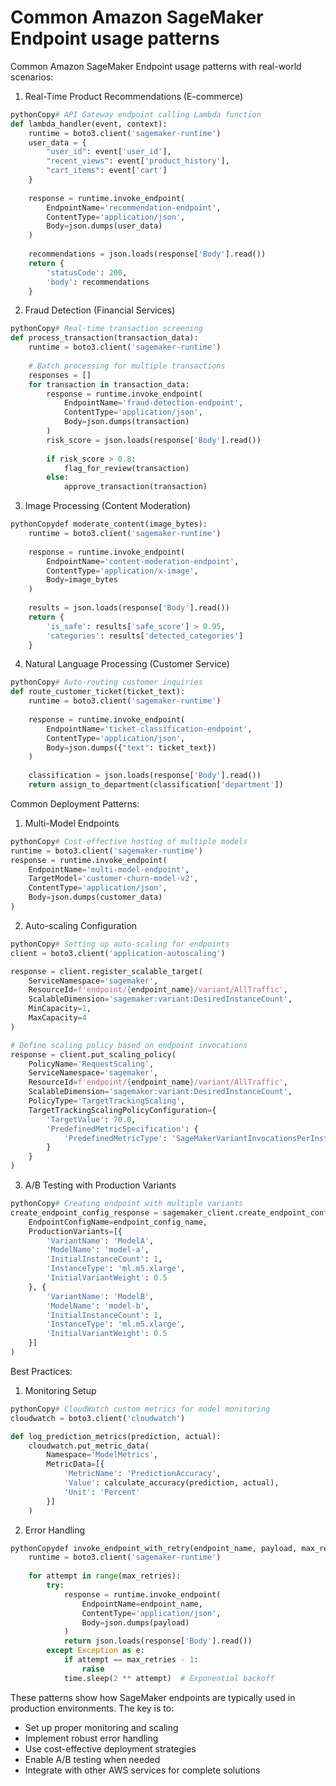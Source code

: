 # Common Amazon SageMaker Endpoint usage patterns

Common Amazon SageMaker Endpoint usage patterns with real-world scenarios:

1. Real-Time Product Recommendations (E-commerce)

```python
pythonCopy# API Gateway endpoint calling Lambda function
def lambda_handler(event, context):
    runtime = boto3.client('sagemaker-runtime')
    user_data = {
        "user_id": event['user_id'],
        "recent_views": event['product_history'],
        "cart_items": event['cart']
    }
    
    response = runtime.invoke_endpoint(
        EndpointName='recommendation-endpoint',
        ContentType='application/json',
        Body=json.dumps(user_data)
    )
    
    recommendations = json.loads(response['Body'].read())
    return {
        'statusCode': 200,
        'body': recommendations
    }
```

2. Fraud Detection (Financial Services)

```python
pythonCopy# Real-time transaction screening
def process_transaction(transaction_data):
    runtime = boto3.client('sagemaker-runtime')
    
    # Batch processing for multiple transactions
    responses = []
    for transaction in transaction_data:
        response = runtime.invoke_endpoint(
            EndpointName='fraud-detection-endpoint',
            ContentType='application/json',
            Body=json.dumps(transaction)
        )
        risk_score = json.loads(response['Body'].read())
        
        if risk_score > 0.8:
            flag_for_review(transaction)
        else:
            approve_transaction(transaction)
```

3. Image Processing (Content Moderation)

```python
pythonCopydef moderate_content(image_bytes):
    runtime = boto3.client('sagemaker-runtime')
    
    response = runtime.invoke_endpoint(
        EndpointName='content-moderation-endpoint',
        ContentType='application/x-image',
        Body=image_bytes
    )
    
    results = json.loads(response['Body'].read())
    return {
        'is_safe': results['safe_score'] > 0.95,
        'categories': results['detected_categories']
    }
```

4. Natural Language Processing (Customer Service)

```python
pythonCopy# Auto-routing customer inquiries
def route_customer_ticket(ticket_text):
    runtime = boto3.client('sagemaker-runtime')
    
    response = runtime.invoke_endpoint(
        EndpointName='ticket-classification-endpoint',
        ContentType='application/json',
        Body=json.dumps({"text": ticket_text})
    )
    
    classification = json.loads(response['Body'].read())
    return assign_to_department(classification['department'])
```

Common Deployment Patterns:

1. Multi-Model Endpoints

```python
pythonCopy# Cost-effective hosting of multiple models
runtime = boto3.client('sagemaker-runtime')
response = runtime.invoke_endpoint(
    EndpointName='multi-model-endpoint',
    TargetModel='customer-churn-model-v2',
    ContentType='application/json',
    Body=json.dumps(customer_data)
)
```

2. Auto-scaling Configuration

```python
pythonCopy# Setting up auto-scaling for endpoints
client = boto3.client('application-autoscaling')

response = client.register_scalable_target(
    ServiceNamespace='sagemaker',
    ResourceId=f'endpoint/{endpoint_name}/variant/AllTraffic',
    ScalableDimension='sagemaker:variant:DesiredInstanceCount',
    MinCapacity=1,
    MaxCapacity=4
)

# Define scaling policy based on endpoint invocations
response = client.put_scaling_policy(
    PolicyName='RequestScaling',
    ServiceNamespace='sagemaker',
    ResourceId=f'endpoint/{endpoint_name}/variant/AllTraffic',
    ScalableDimension='sagemaker:variant:DesiredInstanceCount',
    PolicyType='TargetTrackingScaling',
    TargetTrackingScalingPolicyConfiguration={
        'TargetValue': 70.0,
        'PredefinedMetricSpecification': {
            'PredefinedMetricType': 'SageMakerVariantInvocationsPerInstance'
        }
    }
)
```

3. A/B Testing with Production Variants

```python
pythonCopy# Creating endpoint with multiple variants
create_endpoint_config_response = sagemaker_client.create_endpoint_config(
    EndpointConfigName=endpoint_config_name,
    ProductionVariants=[{
        'VariantName': 'ModelA',
        'ModelName': 'model-a',
        'InitialInstanceCount': 1,
        'InstanceType': 'ml.m5.xlarge',
        'InitialVariantWeight': 0.5
    }, {
        'VariantName': 'ModelB',
        'ModelName': 'model-b',
        'InitialInstanceCount': 1,
        'InstanceType': 'ml.m5.xlarge',
        'InitialVariantWeight': 0.5
    }]
)
```

Best Practices:

1. Monitoring Setup

```python
pythonCopy# CloudWatch custom metrics for model monitoring
cloudwatch = boto3.client('cloudwatch')

def log_prediction_metrics(prediction, actual):
    cloudwatch.put_metric_data(
        Namespace='ModelMetrics',
        MetricData=[{
            'MetricName': 'PredictionAccuracy',
            'Value': calculate_accuracy(prediction, actual),
            'Unit': 'Percent'
        }]
    )
```

2. Error Handling

```python
pythonCopydef invoke_endpoint_with_retry(endpoint_name, payload, max_retries=3):
    runtime = boto3.client('sagemaker-runtime')
    
    for attempt in range(max_retries):
        try:
            response = runtime.invoke_endpoint(
                EndpointName=endpoint_name,
                ContentType='application/json',
                Body=json.dumps(payload)
            )
            return json.loads(response['Body'].read())
        except Exception as e:
            if attempt == max_retries - 1:
                raise
            time.sleep(2 ** attempt)  # Exponential backoff
```

These patterns show how SageMaker endpoints are typically used in production environments. The key is to:

* Set up proper monitoring and scaling
* Implement robust error handling
* Use cost-effective deployment strategies
* Enable A/B testing when needed
* Integrate with other AWS services for complete solutions

